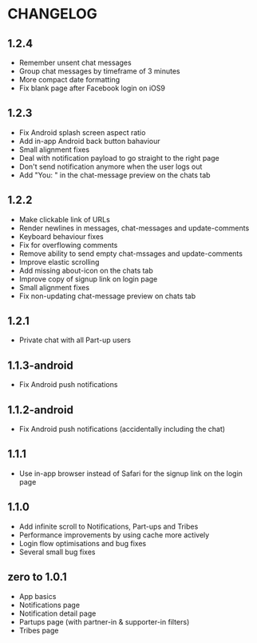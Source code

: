# CHANGELOG

## 1.2.4
- Remember unsent chat messages
- Group chat messages by timeframe of 3 minutes
- More compact date formatting
- Fix blank page after Facebook login on iOS9

## 1.2.3
- Fix Android splash screen aspect ratio
- Add in-app Android back button bahaviour
- Small alignment fixes
- Deal with notification payload to go straight to the right page
- Don't send notification anymore when the user logs out
- Add "You: " in the chat-message preview on the chats tab

## 1.2.2
- Make clickable link of URLs
- Render newlines in messages, chat-messages and update-comments
- Keyboard behaviour fixes
- Fix for overflowing comments
- Remove ability to send empty chat-mssages and update-comments
- Improve elastic scrolling
- Add missing about-icon on the chats tab
- Improve copy of signup link on login page
- Small alignment fixes
- Fix non-updating chat-message preview on chats tab

## 1.2.1
- Private chat with all Part-up users

## 1.1.3-android
- Fix Android push notifications

## 1.1.2-android
- Fix Android push notifications (accidentally including the chat)

## 1.1.1
- Use in-app browser instead of Safari for the signup link on the login page

## 1.1.0
- Add infinite scroll to Notifications, Part-ups and Tribes
- Performance improvements by using cache more actively
- Login flow optimisations and bug fixes
- Several small bug fixes

## zero to 1.0.1
- App basics
- Notifications page
- Notification detail page
- Partups page (with partner-in & supporter-in filters)
- Tribes page
